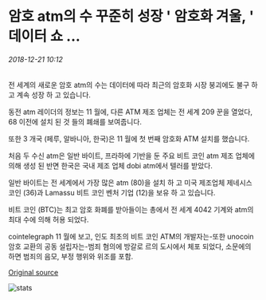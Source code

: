# 암호 atm의 수 꾸준히 성장 ' 암호화 겨울, ' 데이터 쇼 ...

###### 2018-12-21 10:12

전 세계의 새로운 암호 atm의 수는 데이터에 따라 최근의 암호화 시장 붕괴에도 불구 하 고 계속 성장 하 고 있습니다.

동전 atm 레이더의 정보는 11 월에, 다른 ATM 제조 업체는 전 세계 209 꾼을 열었다, 68 이전에 설치 된 것 들의 폐쇄를 보여줍니다.

또한 3 개국 (페루, 알바니아, 한국)은 11 월에 첫 번째 암호화 ATM 설치를 했습니다.

처음 두 수신 atm은 일반 바이트, 프라하에 기반을 둔 주요 비트 코인 atm 제조 업체에 의해 생성 된 반면 한국은 국내 제조 업체 dobi atm에서 텔러를 받았다.

일반 바이트는 전 세계에서 가장 많은 atm (80)을 설치 하 고 미국 제조업체 제네시스 코인 (36)과 Lamassu 비트 코인 벤처 기업 (12)을 보유 하 고 있습니다.

비트 코인 (BTC)는 최고 암호 화폐를 받아들이는 총에서 전 세계 4042 기계와 atm의 최대 수에 의해 허용 되었다.

cointelegraph 11 월에 보고, 인도 최초의 비트 코인 ATM의 개발자는-또한 unocoin 암호 교환의 공동 설립자는-범죄 혐의에 방갈로 르의 도시에서 체포 되었다, 소문에의 하면 범죄의 음모, 부정 행위와 위조를 포함.

[Original source](https://cointelegraph.com/news/number-of-crypto-atms-steadily-growing-amid-crypto-winter-data-shows)

![stats](https://c.statcounter.com/11760860/0/a89fa40b/1/ "stats")